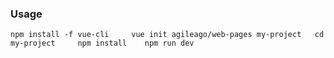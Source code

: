 ### Usage

`
  npm install -f vue-cli    
  vue init agileago/web-pages my-project  
  cd my-project    
  npm install   
  npm run dev   
`
